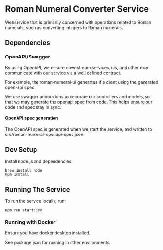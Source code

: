 # Roman Numeral Converter Service
Webservice that is primarily concerned with operations related to Roman numerals, such as converting integers to Roman numerals.

## Dependencies

### OpenAPI/Swagger
By using OpenAPI, we ensure downstream services, uis, and other may communicate with our service via a well defined contract.

For example, the roman-numeral-ui generates it's client using the generated open-api spec.

We use swagger annotations to decorate our controllers and models, so that we may generate the openapi spec from code.  This helps ensure our code and spec stay in sync.

#### OpenAPI spec generation
The OpenAPI spec is generated when we start the service, and written to src/roman-numeral-openapi-spec.json

## Dev Setup
Install node.js and dependencies
```shell
brew install node
npm install
```

## Running The Service
To run the service locally, run:
```shell
npm run start:dev
```

### Running with Docker
Ensure you have docker desktop installed.

See package.json for running in other environments.
